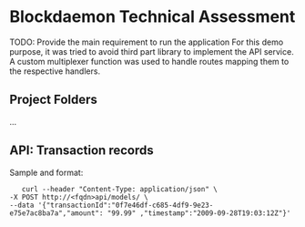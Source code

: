 # Blockdaemon Technical Assessment

TODO: Provide the main requirement to run the application
For this demo purpose, it was tried to avoid third part library to implement the API service.
A custom multiplexer function was used to handle routes mapping them to the respective handlers.

## Project Folders
...

## API: Transaction records

Sample and format:

```shell
   curl --header "Content-Type: application/json" \
-X POST http://<fqdn>api/models/ \
--data '{"transactionId":"0f7e46df-c685-4df9-9e23-e75e7ac8ba7a","amount": "99.99" ,"timestamp":"2009-09-28T19:03:12Z"}'
```
